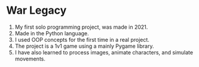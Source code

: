 # War Legacy
1. My first solo programming project, was made in 2021.
2. Made in the Python language.
3. I used OOP concepts for the first time in a real project.
4. The project is a 1v1 game using a mainly Pygame library.
5. I have also learned to process images, animate characters, and simulate movements.



